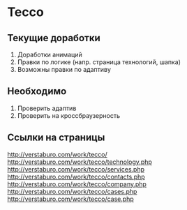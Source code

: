 # Tecco
## Текущие доработки
1. Доработки анимаций
2. Правки по логике (напр. страница технологий, шапка)
3. Возможны правки по адаптиву
## Необходимо
1. Проверить адаптив
2. Проверить на кроссбраузерность
## Ссылки на страницы
http://verstaburo.com/work/tecco/
http://verstaburo.com/work/tecco/technology.php
http://verstaburo.com/work/tecco/services.php
http://verstaburo.com/work/tecco/contacts.php
http://verstaburo.com/work/tecco/company.php
http://verstaburo.com/work/tecco/cases.php
http://verstaburo.com/work/tecco/case.php
